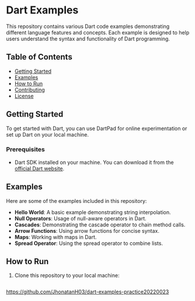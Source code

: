 # Dart Examples

This repository contains various Dart code examples demonstrating different language features and concepts. Each example is designed to help users understand the syntax and functionality of Dart programming.

## Table of Contents

- [Getting Started](#getting-started)
- [Examples](#examples)
- [How to Run](#how-to-run)
- [Contributing](#contributing)
- [License](#license)

## Getting Started

To get started with Dart, you can use DartPad for online experimentation or set up Dart on your local machine.

### Prerequisites

- Dart SDK installed on your machine. You can download it from the [official Dart website](https://dart.dev/get-dart).

## Examples

Here are some of the examples included in this repository:

- **Hello World**: A basic example demonstrating string interpolation.
- **Null Operators**: Usage of null-aware operators in Dart.
- **Cascades**: Demonstrating the cascade operator to chain method calls.
- **Arrow Functions**: Using arrow functions for concise syntax.
- **Maps**: Working with maps in Dart.
- **Spread Operator**: Using the spread operator to combine lists.

## How to Run

1. Clone this repository to your local machine:
   ```bash
   
https://github.com/JhonatanH03/dart-examples-practice20220023

